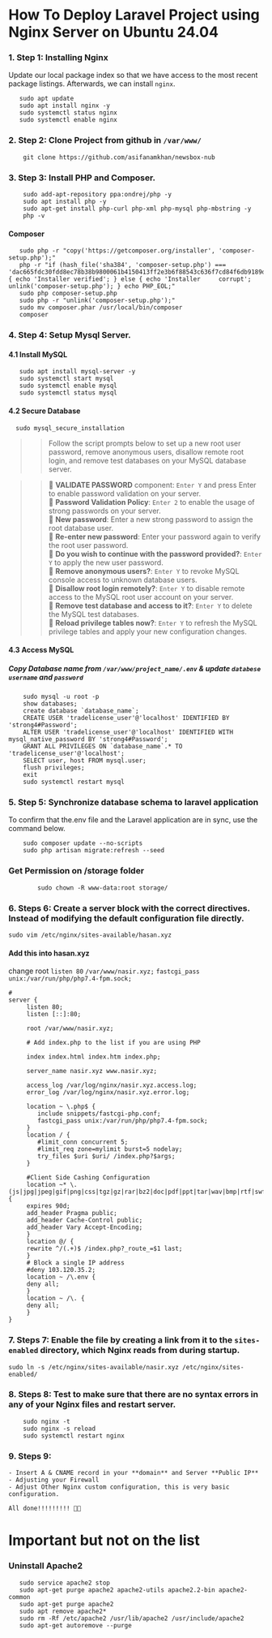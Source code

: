 # How To Deploy Laravel Project using Nginx Server on Ubuntu 24.04

### 1. Step 1: Installing Nginx
 Update our local package index so that we have access to the most recent package listings. Afterwards, we can install `nginx`.
 	
 ```
	sudo apt update
	sudo apt install nginx -y
	sudo systemctl status nginx
	sudo systemctl enable nginx
 ```
### 2. Step 2: Clone Project from github in `/var/www/`
```
	git clone https://github.com/asifanamkhan/newsbox-nub
```
### 3. Step 3: Install PHP and Composer.
```
	sudo add-apt-repository ppa:ondrej/php -y
	sudo apt install php -y
	sudo apt-get install php-curl php-xml php-mysql php-mbstring -y
 	php -v
```
#### Composer
 ```
  	sudo php -r "copy('https://getcomposer.org/installer', 'composer-setup.php');"
	php -r "if (hash_file('sha384', 'composer-setup.php') === 'dac665fdc30fdd8ec78b38b9800061b4150413ff2e3b6f88543c636f7cd84f6db9189d43a81e5503cda447da73c7e5b6') { echo 'Installer verified'; } else { echo 'Installer 	corrupt'; unlink('composer-setup.php'); } echo PHP_EOL;"
	sudo php composer-setup.php
	sudo php -r "unlink('composer-setup.php');"
	sudo mv composer.phar /usr/local/bin/composer
	composer
 ```

### 4. Step 4: Setup Mysql Server.
#### 4.1 Install MySQL
 ```
  	sudo apt install mysql-server -y
   	sudo systemctl start mysql
 	sudo systemctl enable mysql
	sudo systemctl status mysql
```
#### 4.2 Secure Database
  ``` 
   	sudo mysql_secure_installation 
  ```
     
>> Follow the script prompts below to set up a new root user password, remove anonymous users, disallow remote root login, and remove test databases on your MySQL database server.
 
>>🔷 **VALIDATE PASSWORD** component: `Enter Y` and press Enter to enable password validation on your server.\
🔷 **Password Validation Policy**: `Enter 2` to enable the usage of strong passwords on your server.\
🔷 **New password**: Enter a new strong password to assign the root database user.\
🔷 **Re-enter new password**: Enter your password again to verify the root user password.\
🔷 **Do you wish to continue with the password provided?**: `Enter Y` to apply the new user password.\
🔷 **Remove anonymous users?**: `Enter Y` to revoke MySQL console access to unknown database users.\
🔷 **Disallow root login remotely?**: `Enter Y` to disable remote access to the MySQL root user account on your server.\
🔷 **Remove test database and access to it?**: `Enter Y` to delete the MySQL test databases.\
🔷 **Reload privilege tables now?**: `Enter Y` to refresh the MySQL privilege tables and apply your new configuration changes. 

#### 4.3 Access MySQL
##### Copy Database name from `/var/www/project_name/.env` & update `databese username` and `password` 
```
	sudo mysql -u root -p
	show databases;
	create database `database_name`;
	CREATE USER 'tradelicense_user'@'localhost' IDENTIFIED BY 'strong4#Password';
	ALTER USER 'tradelicense_user'@'localhost' IDENTIFIED WITH mysql_native_password BY 'strong4#Password';  
	GRANT ALL PRIVILEGES ON `database_name`.* TO 'tradelicense_user'@'localhost';
	SELECT user, host FROM mysql.user;
	flush privileges;
	exit
	sudo systemctl restart mysql
```
### 5. Step 5: Synchronize database schema to laravel application

To confirm that the.env file and the Laravel application are in sync, use the command below.
```
	sudo composer update --no-scripts
	sudo php artisan migrate:refresh --seed
```
 ### Get Permission on /storage folder
```
    	sudo chown -R www-data:root storage/
```

### 6. Steps 6: Create a server block with the correct directives. Instead of modifying the default configuration file directly.
`sudo vim /etc/nginx/sites-available/hasan.xyz`

#### Add this into hasan.xyz
change root `listen 80` `/var/www/nasir.xyz;` `fastcgi_pass unix:/var/run/php/php7.4-fpm.sock;`
```
#
server {
	 listen 80;
	 listen [::]:80;
	 
	 root /var/www/nasir.xyz;

	 # Add index.php to the list if you are using PHP

	 index index.html index.htm index.php;

	 server_name nasir.xyz www.nasir.xyz;

	 access_log /var/log/nginx/nasir.xyz.access.log;
	 error_log /var/log/nginx/nasir.xyz.error.log;

	 location ~ \.php$ {
		include snippets/fastcgi-php.conf;
		fastcgi_pass unix:/var/run/php/php7.4-fpm.sock;
	 }
	 location / {
		#limit_conn concurrent 5;
		#limit_req zone=mylimit burst=5 nodelay;
		try_files $uri $uri/ /index.php?$args;
	 }
	  
	 #Client Side Cashing Configuration
	 location ~* \.(js|jpg|jpeg|gif|png|css|tgz|gz|rar|bz2|doc|pdf|ppt|tar|wav|bmp|rtf|swf|ico|flv|txt|woff|woff2|svg)$ {
	 expires 90d;
	 add_header Pragma public;
	 add_header Cache-Control public;
	 add_header Vary Accept-Encoding;
	 }
	 location @/ {
	 rewrite ^/(.+)$ /index.php?_route_=$1 last;
	 }
	 # Block a single IP address
	 #deny 103.120.35.2;
	 location ~ /\.env {
	 deny all;
	 }
	 location ~ /\. {
	 deny all;
	 }
}
```

### 7. Steps 7: Enable the file by creating a link from it to the `sites-enabled` directory, which Nginx reads from during startup.

`sudo ln -s /etc/nginx/sites-available/nasir.xyz /etc/nginx/sites-enabled/`

### 8. Steps 8: Test to make sure that there are no syntax errors in any of your Nginx files and restart server.
```
	sudo nginx -t
	sudo nginx -s reload
	sudo systemctl restart nginx
```
### 9. Steps 9: 

	- Insert A & CNAME record in your **domain** and Server **Public IP**
	- Adjusting your Firewall
	- Adjust Other Nginx custom configuration, this is very basic configuration.

	All done!!!!!!!!! 🚀💥

 # Important but not on the list
 ### Uninstall Apache2
 ```
  	sudo service apache2 stop
   	sudo apt-get purge apache2 apache2-utils apache2.2-bin apache2-common
	sudo apt-get purge apache2
 	sudo apt remove apache2*
 	sudo rm -Rf /etc/apache2 /usr/lib/apache2 /usr/include/apache2
  	sudo apt-get autoremove --purge
 ```
 
